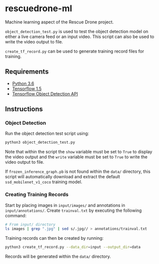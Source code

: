 # rescuedrone-ml
Machine learning aspect of the Rescue Drone project.

`object_detection_test.py` is used to test the object detection model on either a live camera feed or an input video. This script can also be used to write the video output to file.

`create_tf_record.py` can be used to generate training record files for training.

## Requirements
- [Python 3.6](https://www.python.org/downloads/)
- [Tensorflow 1.5](https://www.tensorflow.org/install/)
- [Tensorflow Object Detection API](https://github.com/tensorflow/models/blob/master/research/object_detection/g3doc/installation.md)

## Instructions
### Object Detection

Run the object detection test script using:

``` bash
python3 object_detection_test.py
```

Note that within the script the `show` variable must be set to `True` to display the video output and the `write` variable must be set to `True` to write the video output to file.

If `frozen_inference_graph.pb` is not found within the `data/` directory, this script will automatically download and extract the default `ssd_mobilenet_v1_coco` training model.

### Creating Training Records

Start by placing images in `input/images/` and annotations in `input/annotations/`. Create `trainval.txt` by executing the following command:

``` bash
# From input/ directory
ls images | grep ".jpg" | sed s/.jpg// > annotations/trainval.txt
```

Training records can then be created by running:

``` bash
python3 create_tf_record.py --data_dir=input --output_dir=data
```

Records will be generated within the `data/` directory.
